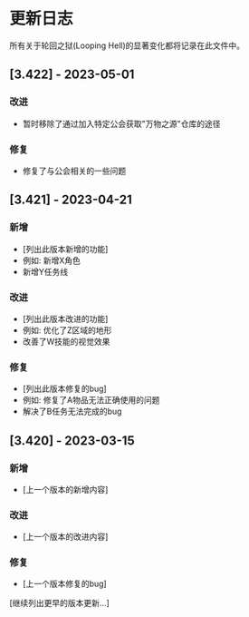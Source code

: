 # 更新日志

所有关于轮回之狱(Looping Hell)的显著变化都将记录在此文件中。

## [3.422] - 2023-05-01

### 改进
- 暂时移除了通过加入特定公会获取"万物之源"仓库的途径

### 修复
- 修复了与公会相关的一些问题

## [3.421] - 2023-04-21

### 新增
- [列出此版本新增的功能]
- 例如: 新增X角色
- 新增Y任务线

### 改进
- [列出此版本改进的功能]
- 例如: 优化了Z区域的地形
- 改善了W技能的视觉效果

### 修复
- [列出此版本修复的bug]
- 例如: 修复了A物品无法正确使用的问题
- 解决了B任务无法完成的bug

## [3.420] - 2023-03-15

### 新增
- [上一个版本的新增内容]

### 改进
- [上一个版本的改进内容]

### 修复
- [上一个版本修复的bug]

[继续列出更早的版本更新...]

